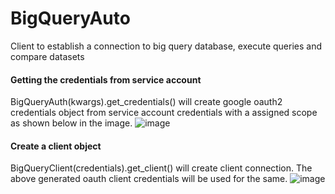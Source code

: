 # BigQueryAuto
Client to establish a connection to big query database, execute queries and compare datasets

#### Getting the credentials from service account
BigQueryAuth(kwargs).get_credentials() will create google oauth2 credentials object from service account credentials with a assigned scope as shown below in the image. 
![image](https://github.com/SarathChandraBellam/BigQueryAuto/assets/28837993/b9a5d8d5-78dc-42fe-8f45-3afb3ba71ad2)

#### Create a client object
BigQueryClient(credentials).get_client() will create client connection. The above generated oauth client credentials will be used for the same. 
![image](https://github.com/SarathChandraBellam/BigQueryAuto/assets/28837993/32b457fb-2afe-4a73-8d91-fe5484a31c8b)




